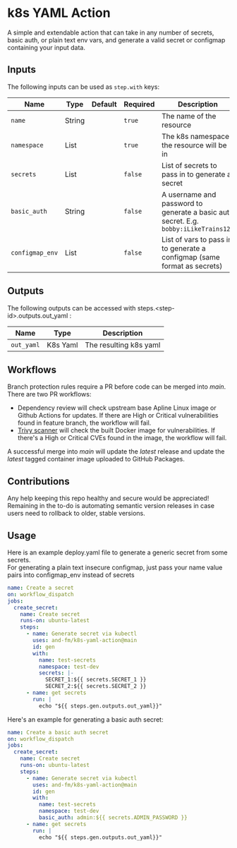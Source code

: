 # k8s YAML Action

A simple and extendable action that can take in any number of secrets, basic auth, or plain text env vars, and generate a valid secret or configmap containing your input data.

## Inputs

The following inputs can be used as `step.with` keys:

| Name            | Type   | Default | Required | Description                                                                          |
| --------------- | ------ | ------- | -------- | ------------------------------------------------------------------------------------ |
| `name`          | String |         | `true`   | The name of the resource                                                             |
| `namespace`     | List   |         | `true`   | The k8s namespace the resource will be in                                            |
| `secrets`       | List   |         | `false`  | List of secrets to pass in to generate a secret                                      |
| `basic_auth`    | String |         | `false`  | A username and password to generate a basic auth secret. E.g. `bobby:iLikeTrains123` |
| `configmap_env` | List   |         | `false`  | List of vars to pass in to generate a configmap (same format as secrets)             |

## Outputs

The following outputs can be accessed with steps.\<step-id\>.outputs.out_yaml :

| Name       | Type     | Description            |
| ---------- | -------- | ---------------------- |
| `out_yaml` | K8s Yaml | The resulting k8s yaml |

## Workflows

Branch protection rules require a PR before code can be merged into _main_. There are two PR workflows:

- Dependency review will check upstream base Apline Linux image or Github Actions for updates. If there are High or Critical vulnerabilities found in feature branch, the workflow will fail.
- [Trivy scanner](https://github.com/aquasecurity/trivy) will check the built Docker image for vulnerabilities. If there's a High or Critical CVEs found in the image, the workflow will fail.

A successful merge into _main_ will update the _latest_ release and update the _latest_ tagged container image uploaded to GitHub Packages.

## Contributions

Any help keeping this repo healthy and secure would be appreciated! \
Remaining in the to-do is automating semantic version releases in case users need to rollback to older, stable versions.

## Usage

Here is an example deploy.yaml file to generate a generic secret from some secrets.  
For generating a plain text insecure configmap, just pass your name value pairs into configmap_env instead of secrets

```yaml
name: Create a secret
on: workflow_dispatch
jobs:
  create_secret:
    name: Create secret
    runs-on: ubuntu-latest
    steps:
      - name: Generate secret via kubectl
        uses: and-fm/k8s-yaml-action@main
        id: gen
        with:
          name: test-secrets
          namespace: test-dev
          secrets: |-
            SECRET_1:${{ secrets.SECRET_1 }}
            SECRET_2:${{ secrets.SECRET_2 }}
      - name: get secrets
        run: |
          echo "${{ steps.gen.outputs.out_yaml}}"
```

Here's an example for generating a basic auth secret:

```yaml
name: Create a basic auth secret
on: workflow_dispatch
jobs:
  create_secret:
    name: Create secret
    runs-on: ubuntu-latest
    steps:
      - name: Generate secret via kubectl
        uses: and-fm/k8s-yaml-action@main
        id: gen
        with:
          name: test-secrets
          namespace: test-dev
          basic_auth: admin:${{ secrets.ADMIN_PASSWORD }}
      - name: get secrets
        run: |
          echo "${{ steps.gen.outputs.out_yaml}}"
```
